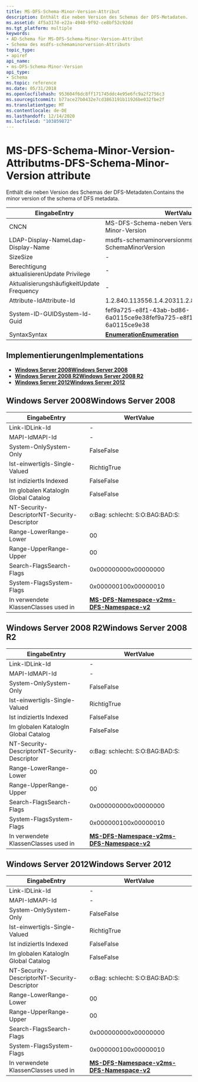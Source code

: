 ```yaml
---
title: MS-DFS-Schema-Minor-Version-Attribut
description: Enthält die neben Version des Schemas der DFS-Metadaten.
ms.assetid: 4f5a317d-e22a-4940-9f92-ce8bf52c92dd
ms.tgt_platform: multiple
keywords:
- AD-Schema für MS-DFS-Schema-Minor-Version-Attribut
- Schema des msdfs-schemaminorversion-Attributs
topic_type:
- apiref
api_name:
- ms-DFS-Schema-Minor-Version
api_type:
- Schema
ms.topic: reference
ms.date: 05/31/2018
ms.openlocfilehash: 953604f6dc8ff171745ddc4e95e6fc9a2f2756c3
ms.sourcegitcommit: b77ace27b0432e7cd3863191b11926be032fbe2f
ms.translationtype: MT
ms.contentlocale: de-DE
ms.lasthandoff: 12/14/2020
ms.locfileid: "103859872"
---
```

# <a name="ms-dfs-schema-minor-version-attribute"></a><span data-ttu-id="8f81e-105">MS-DFS-Schema-Minor-Version-Attribut</span><span class="sxs-lookup"><span data-stu-id="8f81e-105">ms-DFS-Schema-Minor-Version attribute</span></span>

<span data-ttu-id="8f81e-106">Enthält die neben Version des Schemas der DFS-Metadaten.</span><span class="sxs-lookup"><span data-stu-id="8f81e-106">Contains the minor version of the schema of DFS metadata.</span></span>



| <span data-ttu-id="8f81e-107">Eingabe</span><span class="sxs-lookup"><span data-stu-id="8f81e-107">Entry</span></span> | <span data-ttu-id="8f81e-108">Wert</span><span class="sxs-lookup"><span data-stu-id="8f81e-108">Value</span></span> |
|-------------------|--------------------------------------|
| <span data-ttu-id="8f81e-109">CN</span><span class="sxs-lookup"><span data-stu-id="8f81e-109">CN</span></span>                | <span data-ttu-id="8f81e-110">MS-DFS-Schema-neben Version</span><span class="sxs-lookup"><span data-stu-id="8f81e-110">ms-DFS-Schema-Minor-Version</span></span>          |
| <span data-ttu-id="8f81e-111">LDAP-Display-Name</span><span class="sxs-lookup"><span data-stu-id="8f81e-111">Ldap-Display-Name</span></span> | <span data-ttu-id="8f81e-112">msdfs-schemaminorversion</span><span class="sxs-lookup"><span data-stu-id="8f81e-112">msDFS-SchemaMinorVersion</span></span>             |
| <span data-ttu-id="8f81e-113">Size</span><span class="sxs-lookup"><span data-stu-id="8f81e-113">Size</span></span>              | \-                                   |
| <span data-ttu-id="8f81e-114">Berechtigung aktualisieren</span><span class="sxs-lookup"><span data-stu-id="8f81e-114">Update Privilege</span></span>  | \-                                   |
| <span data-ttu-id="8f81e-115">Aktualisierungshäufigkeit</span><span class="sxs-lookup"><span data-stu-id="8f81e-115">Update Frequency</span></span>  | \-                                   |
| <span data-ttu-id="8f81e-116">Attribute-Id</span><span class="sxs-lookup"><span data-stu-id="8f81e-116">Attribute-Id</span></span>      | <span data-ttu-id="8f81e-117">1.2.840.113556.1.4.2031</span><span class="sxs-lookup"><span data-stu-id="8f81e-117">1.2.840.113556.1.4.2031</span></span>              |
| <span data-ttu-id="8f81e-118">System-ID-GUID</span><span class="sxs-lookup"><span data-stu-id="8f81e-118">System-Id-Guid</span></span>    | <span data-ttu-id="8f81e-119">fef9a725-e8f1-43ab-bd86-6a0115ce9e38</span><span class="sxs-lookup"><span data-stu-id="8f81e-119">fef9a725-e8f1-43ab-bd86-6a0115ce9e38</span></span> |
| <span data-ttu-id="8f81e-120">Syntax</span><span class="sxs-lookup"><span data-stu-id="8f81e-120">Syntax</span></span>            | [<span data-ttu-id="8f81e-121">**Enumeration**</span><span class="sxs-lookup"><span data-stu-id="8f81e-121">**Enumeration**</span></span>](s-enumeration.md) |



## <a name="implementations"></a><span data-ttu-id="8f81e-122">Implementierungen</span><span class="sxs-lookup"><span data-stu-id="8f81e-122">Implementations</span></span>

-   [<span data-ttu-id="8f81e-123">**Windows Server 2008**</span><span class="sxs-lookup"><span data-stu-id="8f81e-123">**Windows Server 2008**</span></span>](#windows-server-2008)
-   [<span data-ttu-id="8f81e-124">**Windows Server 2008 R2**</span><span class="sxs-lookup"><span data-stu-id="8f81e-124">**Windows Server 2008 R2**</span></span>](#windows-server-2008-r2)
-   [<span data-ttu-id="8f81e-125">**Windows Server 2012**</span><span class="sxs-lookup"><span data-stu-id="8f81e-125">**Windows Server 2012**</span></span>](#windows-server-2012)

## <a name="windows-server-2008"></a><span data-ttu-id="8f81e-126">Windows Server 2008</span><span class="sxs-lookup"><span data-stu-id="8f81e-126">Windows Server 2008</span></span>



| <span data-ttu-id="8f81e-127">Eingabe</span><span class="sxs-lookup"><span data-stu-id="8f81e-127">Entry</span></span> | <span data-ttu-id="8f81e-128">Wert</span><span class="sxs-lookup"><span data-stu-id="8f81e-128">Value</span></span> |
|------------------------|---------------------------------------------------------------|
| <span data-ttu-id="8f81e-129">Link-ID</span><span class="sxs-lookup"><span data-stu-id="8f81e-129">Link-Id</span></span>                | \-                                                            |
| <span data-ttu-id="8f81e-130">MAPI-Id</span><span class="sxs-lookup"><span data-stu-id="8f81e-130">MAPI-Id</span></span>                | \-                                                            |
| <span data-ttu-id="8f81e-131">System-Only</span><span class="sxs-lookup"><span data-stu-id="8f81e-131">System-Only</span></span>            | <span data-ttu-id="8f81e-132">False</span><span class="sxs-lookup"><span data-stu-id="8f81e-132">False</span></span>                                                         |
| <span data-ttu-id="8f81e-133">Ist-einwertig</span><span class="sxs-lookup"><span data-stu-id="8f81e-133">Is-Single-Valued</span></span>       | <span data-ttu-id="8f81e-134">Richtig</span><span class="sxs-lookup"><span data-stu-id="8f81e-134">True</span></span>                                                          |
| <span data-ttu-id="8f81e-135">Ist indiziert</span><span class="sxs-lookup"><span data-stu-id="8f81e-135">Is Indexed</span></span>             | <span data-ttu-id="8f81e-136">False</span><span class="sxs-lookup"><span data-stu-id="8f81e-136">False</span></span>                                                         |
| <span data-ttu-id="8f81e-137">Im globalen Katalog</span><span class="sxs-lookup"><span data-stu-id="8f81e-137">In Global Catalog</span></span>      | <span data-ttu-id="8f81e-138">False</span><span class="sxs-lookup"><span data-stu-id="8f81e-138">False</span></span>                                                         |
| <span data-ttu-id="8f81e-139">NT-Security-Descriptor</span><span class="sxs-lookup"><span data-stu-id="8f81e-139">NT-Security-Descriptor</span></span> | <span data-ttu-id="8f81e-140">o:Bag: schlecht: S:</span><span class="sxs-lookup"><span data-stu-id="8f81e-140">O:BAG:BAD:S:</span></span>                                                  |
| <span data-ttu-id="8f81e-141">Range-Lower</span><span class="sxs-lookup"><span data-stu-id="8f81e-141">Range-Lower</span></span>            | <span data-ttu-id="8f81e-142">0</span><span class="sxs-lookup"><span data-stu-id="8f81e-142">0</span></span>                                                             |
| <span data-ttu-id="8f81e-143">Range-Upper</span><span class="sxs-lookup"><span data-stu-id="8f81e-143">Range-Upper</span></span>            | <span data-ttu-id="8f81e-144">0</span><span class="sxs-lookup"><span data-stu-id="8f81e-144">0</span></span>                                                             |
| <span data-ttu-id="8f81e-145">Search-Flags</span><span class="sxs-lookup"><span data-stu-id="8f81e-145">Search-Flags</span></span>           | <span data-ttu-id="8f81e-146">0x00000000</span><span class="sxs-lookup"><span data-stu-id="8f81e-146">0x00000000</span></span>                                                    |
| <span data-ttu-id="8f81e-147">System-Flags</span><span class="sxs-lookup"><span data-stu-id="8f81e-147">System-Flags</span></span>           | <span data-ttu-id="8f81e-148">0x00000010</span><span class="sxs-lookup"><span data-stu-id="8f81e-148">0x00000010</span></span>                                                    |
| <span data-ttu-id="8f81e-149">In verwendete Klassen</span><span class="sxs-lookup"><span data-stu-id="8f81e-149">Classes used in</span></span>        | [<span data-ttu-id="8f81e-150">**MS-DFS-Namespace-v2**</span><span class="sxs-lookup"><span data-stu-id="8f81e-150">**ms-DFS-Namespace-v2**</span></span>](c-msdfs-namespacev2.md)<br/> |



## <a name="windows-server-2008-r2"></a><span data-ttu-id="8f81e-151">Windows Server 2008 R2</span><span class="sxs-lookup"><span data-stu-id="8f81e-151">Windows Server 2008 R2</span></span>



| <span data-ttu-id="8f81e-152">Eingabe</span><span class="sxs-lookup"><span data-stu-id="8f81e-152">Entry</span></span> | <span data-ttu-id="8f81e-153">Wert</span><span class="sxs-lookup"><span data-stu-id="8f81e-153">Value</span></span> |
|------------------------|---------------------------------------------------------------|
| <span data-ttu-id="8f81e-154">Link-ID</span><span class="sxs-lookup"><span data-stu-id="8f81e-154">Link-Id</span></span>                | \-                                                            |
| <span data-ttu-id="8f81e-155">MAPI-Id</span><span class="sxs-lookup"><span data-stu-id="8f81e-155">MAPI-Id</span></span>                | \-                                                            |
| <span data-ttu-id="8f81e-156">System-Only</span><span class="sxs-lookup"><span data-stu-id="8f81e-156">System-Only</span></span>            | <span data-ttu-id="8f81e-157">False</span><span class="sxs-lookup"><span data-stu-id="8f81e-157">False</span></span>                                                         |
| <span data-ttu-id="8f81e-158">Ist-einwertig</span><span class="sxs-lookup"><span data-stu-id="8f81e-158">Is-Single-Valued</span></span>       | <span data-ttu-id="8f81e-159">Richtig</span><span class="sxs-lookup"><span data-stu-id="8f81e-159">True</span></span>                                                          |
| <span data-ttu-id="8f81e-160">Ist indiziert</span><span class="sxs-lookup"><span data-stu-id="8f81e-160">Is Indexed</span></span>             | <span data-ttu-id="8f81e-161">False</span><span class="sxs-lookup"><span data-stu-id="8f81e-161">False</span></span>                                                         |
| <span data-ttu-id="8f81e-162">Im globalen Katalog</span><span class="sxs-lookup"><span data-stu-id="8f81e-162">In Global Catalog</span></span>      | <span data-ttu-id="8f81e-163">False</span><span class="sxs-lookup"><span data-stu-id="8f81e-163">False</span></span>                                                         |
| <span data-ttu-id="8f81e-164">NT-Security-Descriptor</span><span class="sxs-lookup"><span data-stu-id="8f81e-164">NT-Security-Descriptor</span></span> | <span data-ttu-id="8f81e-165">o:Bag: schlecht: S:</span><span class="sxs-lookup"><span data-stu-id="8f81e-165">O:BAG:BAD:S:</span></span>                                                  |
| <span data-ttu-id="8f81e-166">Range-Lower</span><span class="sxs-lookup"><span data-stu-id="8f81e-166">Range-Lower</span></span>            | <span data-ttu-id="8f81e-167">0</span><span class="sxs-lookup"><span data-stu-id="8f81e-167">0</span></span>                                                             |
| <span data-ttu-id="8f81e-168">Range-Upper</span><span class="sxs-lookup"><span data-stu-id="8f81e-168">Range-Upper</span></span>            | <span data-ttu-id="8f81e-169">0</span><span class="sxs-lookup"><span data-stu-id="8f81e-169">0</span></span>                                                             |
| <span data-ttu-id="8f81e-170">Search-Flags</span><span class="sxs-lookup"><span data-stu-id="8f81e-170">Search-Flags</span></span>           | <span data-ttu-id="8f81e-171">0x00000000</span><span class="sxs-lookup"><span data-stu-id="8f81e-171">0x00000000</span></span>                                                    |
| <span data-ttu-id="8f81e-172">System-Flags</span><span class="sxs-lookup"><span data-stu-id="8f81e-172">System-Flags</span></span>           | <span data-ttu-id="8f81e-173">0x00000010</span><span class="sxs-lookup"><span data-stu-id="8f81e-173">0x00000010</span></span>                                                    |
| <span data-ttu-id="8f81e-174">In verwendete Klassen</span><span class="sxs-lookup"><span data-stu-id="8f81e-174">Classes used in</span></span>        | [<span data-ttu-id="8f81e-175">**MS-DFS-Namespace-v2**</span><span class="sxs-lookup"><span data-stu-id="8f81e-175">**ms-DFS-Namespace-v2**</span></span>](c-msdfs-namespacev2.md)<br/> |



## <a name="windows-server-2012"></a><span data-ttu-id="8f81e-176">Windows Server 2012</span><span class="sxs-lookup"><span data-stu-id="8f81e-176">Windows Server 2012</span></span>



| <span data-ttu-id="8f81e-177">Eingabe</span><span class="sxs-lookup"><span data-stu-id="8f81e-177">Entry</span></span> | <span data-ttu-id="8f81e-178">Wert</span><span class="sxs-lookup"><span data-stu-id="8f81e-178">Value</span></span> |
|------------------------|---------------------------------------------------------------|
| <span data-ttu-id="8f81e-179">Link-ID</span><span class="sxs-lookup"><span data-stu-id="8f81e-179">Link-Id</span></span>                | \-                                                            |
| <span data-ttu-id="8f81e-180">MAPI-Id</span><span class="sxs-lookup"><span data-stu-id="8f81e-180">MAPI-Id</span></span>                | \-                                                            |
| <span data-ttu-id="8f81e-181">System-Only</span><span class="sxs-lookup"><span data-stu-id="8f81e-181">System-Only</span></span>            | <span data-ttu-id="8f81e-182">False</span><span class="sxs-lookup"><span data-stu-id="8f81e-182">False</span></span>                                                         |
| <span data-ttu-id="8f81e-183">Ist-einwertig</span><span class="sxs-lookup"><span data-stu-id="8f81e-183">Is-Single-Valued</span></span>       | <span data-ttu-id="8f81e-184">Richtig</span><span class="sxs-lookup"><span data-stu-id="8f81e-184">True</span></span>                                                          |
| <span data-ttu-id="8f81e-185">Ist indiziert</span><span class="sxs-lookup"><span data-stu-id="8f81e-185">Is Indexed</span></span>             | <span data-ttu-id="8f81e-186">False</span><span class="sxs-lookup"><span data-stu-id="8f81e-186">False</span></span>                                                         |
| <span data-ttu-id="8f81e-187">Im globalen Katalog</span><span class="sxs-lookup"><span data-stu-id="8f81e-187">In Global Catalog</span></span>      | <span data-ttu-id="8f81e-188">False</span><span class="sxs-lookup"><span data-stu-id="8f81e-188">False</span></span>                                                         |
| <span data-ttu-id="8f81e-189">NT-Security-Descriptor</span><span class="sxs-lookup"><span data-stu-id="8f81e-189">NT-Security-Descriptor</span></span> | <span data-ttu-id="8f81e-190">o:Bag: schlecht: S:</span><span class="sxs-lookup"><span data-stu-id="8f81e-190">O:BAG:BAD:S:</span></span>                                                  |
| <span data-ttu-id="8f81e-191">Range-Lower</span><span class="sxs-lookup"><span data-stu-id="8f81e-191">Range-Lower</span></span>            | <span data-ttu-id="8f81e-192">0</span><span class="sxs-lookup"><span data-stu-id="8f81e-192">0</span></span>                                                             |
| <span data-ttu-id="8f81e-193">Range-Upper</span><span class="sxs-lookup"><span data-stu-id="8f81e-193">Range-Upper</span></span>            | <span data-ttu-id="8f81e-194">0</span><span class="sxs-lookup"><span data-stu-id="8f81e-194">0</span></span>                                                             |
| <span data-ttu-id="8f81e-195">Search-Flags</span><span class="sxs-lookup"><span data-stu-id="8f81e-195">Search-Flags</span></span>           | <span data-ttu-id="8f81e-196">0x00000000</span><span class="sxs-lookup"><span data-stu-id="8f81e-196">0x00000000</span></span>                                                    |
| <span data-ttu-id="8f81e-197">System-Flags</span><span class="sxs-lookup"><span data-stu-id="8f81e-197">System-Flags</span></span>           | <span data-ttu-id="8f81e-198">0x00000010</span><span class="sxs-lookup"><span data-stu-id="8f81e-198">0x00000010</span></span>                                                    |
| <span data-ttu-id="8f81e-199">In verwendete Klassen</span><span class="sxs-lookup"><span data-stu-id="8f81e-199">Classes used in</span></span>        | [<span data-ttu-id="8f81e-200">**MS-DFS-Namespace-v2**</span><span class="sxs-lookup"><span data-stu-id="8f81e-200">**ms-DFS-Namespace-v2**</span></span>](c-msdfs-namespacev2.md)<br/> |



 

 





